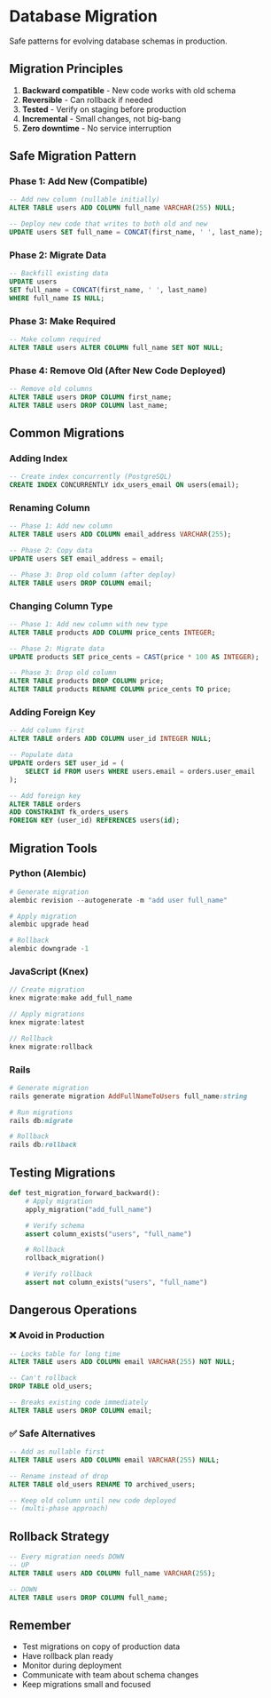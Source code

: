 # Database Migration

Safe patterns for evolving database schemas in production.

## Migration Principles

1. **Backward compatible** - New code works with old schema
2. **Reversible** - Can rollback if needed
3. **Tested** - Verify on staging before production
4. **Incremental** - Small changes, not big-bang
5. **Zero downtime** - No service interruption

## Safe Migration Pattern

### Phase 1: Add New (Compatible)
```sql
-- Add new column (nullable initially)
ALTER TABLE users ADD COLUMN full_name VARCHAR(255) NULL;

-- Deploy new code that writes to both old and new
UPDATE users SET full_name = CONCAT(first_name, ' ', last_name);
```

### Phase 2: Migrate Data
```sql
-- Backfill existing data
UPDATE users
SET full_name = CONCAT(first_name, ' ', last_name)
WHERE full_name IS NULL;
```

### Phase 3: Make Required
```sql
-- Make column required
ALTER TABLE users ALTER COLUMN full_name SET NOT NULL;
```

### Phase 4: Remove Old (After New Code Deployed)
```sql
-- Remove old columns
ALTER TABLE users DROP COLUMN first_name;
ALTER TABLE users DROP COLUMN last_name;
```

## Common Migrations

### Adding Index
```sql
-- Create index concurrently (PostgreSQL)
CREATE INDEX CONCURRENTLY idx_users_email ON users(email);
```

### Renaming Column
```sql
-- Phase 1: Add new column
ALTER TABLE users ADD COLUMN email_address VARCHAR(255);

-- Phase 2: Copy data
UPDATE users SET email_address = email;

-- Phase 3: Drop old column (after deploy)
ALTER TABLE users DROP COLUMN email;
```

### Changing Column Type
```sql
-- Phase 1: Add new column with new type
ALTER TABLE products ADD COLUMN price_cents INTEGER;

-- Phase 2: Migrate data
UPDATE products SET price_cents = CAST(price * 100 AS INTEGER);

-- Phase 3: Drop old column
ALTER TABLE products DROP COLUMN price;
ALTER TABLE products RENAME COLUMN price_cents TO price;
```

### Adding Foreign Key
```sql
-- Add column first
ALTER TABLE orders ADD COLUMN user_id INTEGER NULL;

-- Populate data
UPDATE orders SET user_id = (
    SELECT id FROM users WHERE users.email = orders.user_email
);

-- Add foreign key
ALTER TABLE orders
ADD CONSTRAINT fk_orders_users
FOREIGN KEY (user_id) REFERENCES users(id);
```

## Migration Tools

### Python (Alembic)
```python
# Generate migration
alembic revision --autogenerate -m "add user full_name"

# Apply migration
alembic upgrade head

# Rollback
alembic downgrade -1
```

### JavaScript (Knex)
```javascript
// Create migration
knex migrate:make add_full_name

// Apply migrations
knex migrate:latest

// Rollback
knex migrate:rollback
```

### Rails
```ruby
# Generate migration
rails generate migration AddFullNameToUsers full_name:string

# Run migrations
rails db:migrate

# Rollback
rails db:rollback
```

## Testing Migrations

```python
def test_migration_forward_backward():
    # Apply migration
    apply_migration("add_full_name")

    # Verify schema
    assert column_exists("users", "full_name")

    # Rollback
    rollback_migration()

    # Verify rollback
    assert not column_exists("users", "full_name")
```

## Dangerous Operations

### ❌ Avoid in Production
```sql
-- Locks table for long time
ALTER TABLE users ADD COLUMN email VARCHAR(255) NOT NULL;

-- Can't rollback
DROP TABLE old_users;

-- Breaks existing code immediately
ALTER TABLE users DROP COLUMN email;
```

### ✅ Safe Alternatives
```sql
-- Add as nullable first
ALTER TABLE users ADD COLUMN email VARCHAR(255) NULL;

-- Rename instead of drop
ALTER TABLE old_users RENAME TO archived_users;

-- Keep old column until new code deployed
-- (multi-phase approach)
```

## Rollback Strategy

```sql
-- Every migration needs DOWN
-- UP
ALTER TABLE users ADD COLUMN full_name VARCHAR(255);

-- DOWN
ALTER TABLE users DROP COLUMN full_name;
```

## Remember
- Test migrations on copy of production data
- Have rollback plan ready
- Monitor during deployment
- Communicate with team about schema changes
- Keep migrations small and focused
